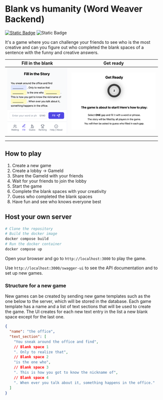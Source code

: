 # Blank vs humanity (Word Weaver Backend)

[![Static Badge](https://img.shields.io/badge/Word_Weaver_UI-React-blue)](https://github.com/2er0/WordWeaverUI)
![Static Badge](https://img.shields.io/badge/Word_Weaver_Backend-Rust-orange)

It's a game where you can challenge your friends to see who is the most creative and can you figure out who completed
the blank spaces of a sentence with the funny and creative answers.

| Fill in the blank            | Get ready                              |
|------------------------------|----------------------------------------|
| ![fill.png](images/fill.png) | ![get_ready.png](images/get_ready.png) |

---

## How to play

1. Create a new game
2. Create a lobby -> GameId
3. Share the GameId with your friends
4. Wait for your friends to join the lobby
5. Start the game
6. Complete the blank spaces with your creativity
7. Guess who completed the blank spaces
8. Have fun and see who knows everyone best

## Host your own server

```bash
# Clone the repository
# Build the docker image
docker compose build
# Run the docker container
docker compose up
```

Open your browser and go to `http://localhost:3000` to play the game.

Use `http://localhost:3000/swagger-ui` to see the API documentation and to set up new games.

### Structure for a new game

New games can be created by sending new game templates such as the one below to the server, which will be stored in the
database.
Each game template has a name and a list of text sections that will be used to create the game.
The UI creates for each new text entry in the list a new blank space except for the last one.

```json
{
  "name": "the office",
  "text_section": [
    "You sneak around the office and find",
    // Blank space 1
    ". Only to realize that",
    // Blank space 2
    "is the one who",
    // Blank space 3
    ". This is how you got to know the nickname of",
    // Blank space 4
    ". When ever you talk about it, something happens in the office."
  ]
}
```